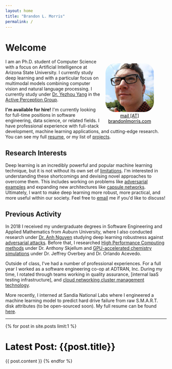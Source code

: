 ```yaml
---
layout: home
title: "Brandon L. Morris"
permalink: /
---
```


# Welcome

<figure class="image" style="float:right; width:30%; margin-left:10pt">
<img style="border-radius:20%;" src="/images/avatar.jpeg">
<figcaption style="text-align:center;"><a href="mailto:mail@brandonlmorris.com" style="color:black;">mail [AT] brandonlmorris.com</a></figcaption>
</figure>

I am an Ph.D. student of Computer Science with a focus on Artificial
Intelligence at Arizona State University. I currently study deep learning and
with a particular focus on multimodal models combining computer vision and
natural language processing. I currently study under [Dr. Yezhou Yang][yang] in
the [Active Perception Group][apg].

__I'm available for hire!__ I'm currently looking for full-time positions in
software engineering, data science, or related fields. I have professional
experience with full-stack development, machine learning applications, and
cutting-edge research. You can see my full [resume][resume], or my list of [projects][projects].

## Research Interests

Deep learning is an incredibly powerful and popular machine learning technique,
but it is not without its own set of [limitations][marcus]. I'm interested in
understanding these shortcomings and devising novel approaches to overcome them.
This includes working on problems like [adversarial examples][ae] and expanding
new architectures like [capsule networks][capsules]. Ultimately, I want to make
deep learning more robust, more practical, and more useful within our society.
Feel free to [email](mailto:mail@brandonlmorris.com) me if you'd like to
discuss!

## Previous Activity

In 2018 I received my undergraduate degrees in Software Engineering and Applied
Mathematics from Auburn University, where I also conducted research under [Dr.
Anh Nguyen][nguyen] studying deep learning robustness against [adversarial
attacks][vectordefense]. Before that, I researched [High Performance Computing
methods][mpignite] under Dr. Anthony Skjellum and [GPU-accelerated chemistry
simulations][mcgpu]
under Dr. Jeffrey Overbey and Dr. Orlando Acevedo.

Outside of class, I've had a number of professional experiences. For a full year
I worked as a software engineering co-op at ADTRAN, Inc. During my time, I
rotated through teams working in quality assurance, [internal IaaS testing
infrastructure], and [cloud networking cluster management technology][firefly].

More recently, I interned at Sandia National Labs where I engineered a machine
learning model to predict hard drive failure from raw S.M.A.R.T. disk attributes
(to be open-sourced soon). My full resume can be found [here][resume].


---

{% for post in site.posts limit:1 %}
<h1>
  <a style="color:black; text-decoration:none" href="{{post.url}}">Latest Post: {{post.title}}</a>
</h1>
{{ post.content }}
{% endfor %}

[ae]: https://blog.openai.com/adversarial-example-research/
[nguyen]: http://anhnguyen.me/
[marcus]: https://arxiv.org/abs/1801.00631
[capsules]: {{site.url}}/2017/11/16/dynamic-routing-between-capsules/
[yang]: https://yezhouyang.engineering.asu.edu/
[apg]: https://yezhouyang.engineering.asu.edu/research-group/
[vectordefense]: https://arxiv.org/abs/1804.08529
[mcgpu]: https://github.com/orlandoacevedo/MCGPU
[mpignite]: https://arxiv.org/abs/1707.04788
[tbaas]: https://www.adtran.com/index.php/blog/technology-blog/269-creating-integration-test-environments-at-adtran
[firefly]: https://www.adtran.com/index.php/blog/technology-blog/269-creating-integration-test-environments-at-adtran
[resume]: https://goo.gl/oiTq72
[projects]: {{site.url}}/projects

